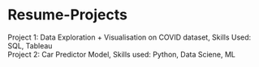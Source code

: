 # Resume-Projects

Project 1: Data Exploration + Visualisation on COVID dataset, Skills Used: SQL, Tableau
</br>
Project 2: Car Predictor Model, Skills used: Python, Data Sciene, ML
